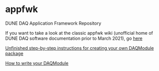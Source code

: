 # appfwk
DUNE DAQ Application Framework Repository 

If you want to take a look at the classic appfwk wiki (unofficial home of DUNE DAQ software documentation prior to March 2021), go [here](https://github.com/DUNE-DAQ/appfwk/wiki)

[Unfinished step-by-step instructions for creating your own DAQModule package](Step-by-step-instructions-for-creating-your-own-DAQModule-package-under-v2.0.0.md)

[How to write your DAQModule](How-to-write-your-DAQModule.md)

